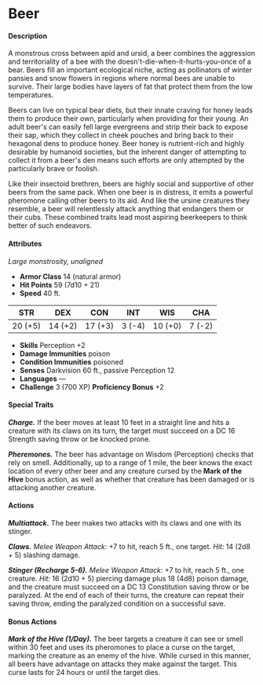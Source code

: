 # Beer

#### Description

A monstrous cross between apid and ursid, a beer combines the aggression and territoriality of a bee with the doesn't-die-when-it-hurts-you-once of a bear. Beers fill an important ecological niche, acting as pollinators of winter pansies and snow flowers in regions where normal bees are unable to survive. Their large bodies have layers of fat that protect them from the low temperatures.

Beers can live on typical bear diets, but their innate craving for honey leads them to produce their own, particularly when providing for their young. An adult beer's can easily fell large evergreens and strip their back to expose their sap, which they collect in cheek pouches and bring back to their hexagonal dens to produce honey. Beer honey is nutrient-rich and highly desirable by humanoid societies, but the inherent danger of attempting to collect it from a beer's den means such efforts are only attempted by the particularly brave or foolish.

Like their insectoid brethren, beers are highly social and supportive of other beers from the same pack. When one beer is in distress, it emits a powerful pheromone calling other beers to its aid. And like the ursine creatures they resemble, a beer will relentlessly attack anything that endangers them or their cubs. These combined traits lead most aspiring beerkeepers to think better of such endeavors.

#### Attributes

_Large monstrosity, unaligned_

- **Armor Class** 14 (natural armor)
- **Hit Points** 59 (7d10 + 21)
- **Speed** 40 ft.

|  STR  |  DEX  |  CON  | INT  |  WIS  | CHA  |
|:-----:|:-----:|:-----:|:----:|:-----:|:----:|
|20 (+5)|14 (+2)|17 (+3)|3 (-4)|10 (+0)|7 (-2)|

- **Skills** Perception +2
- **Damage Immunities** poison
- **Condition Immunities** poisoned
- **Senses** Darkvision 60 ft., passive Perception 12
- **Languages** —
- **Challenge** 3 (700 XP) **Proficiency Bonus** +2

#### Special Traits

_**Charge.**_ If the beer moves at least 10 feet in a straight line and hits a creature with its claws on its turn, the target must succeed on a DC 16 Strength saving throw or be knocked prone.

_**Pheremones.**_ The beer has advantage on Wisdom (Perception) checks that rely on smell. Additionally, up to a range of 1 mile, the beer knows the exact location of every other beer and any creature cursed by the **Mark of the Hive** bonus action, as well as whether that creature has been damaged or is attacking another creature.

#### Actions

_**Multiattack.**_ The beer makes two attacks with its claws and one with its stinger.

_**Claws.**_ _Melee Weapon Attack:_ +7 to hit, reach 5 ft., one target. _Hit:_ 14 (2d8 + 5) slashing damage.

_**Stinger (Recharge 5-6).**_ _Melee Weapon Attack:_ +7 to hit, reach 5 ft., one creature. _Hit:_ 16 (2d10 + 5) piercing damage plus 18 (4d8) poison damage, and the creature must succeed on a DC 13 Constitution saving throw or be paralyzed. At the end of each of their turns, the creature can repeat their saving throw, ending the paralyzed condition on a successful save.

#### Bonus Actions

_**Mark of the Hive (1/Day).**_ The beer targets a creature it can see or smell within 30 feet and uses its pheromones to place a curse on the target, marking the creature as an enemy of the hive. While cursed in this manner, all beers have advantage on attacks they make against the target. This curse lasts for 24 hours or until the target dies.
